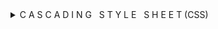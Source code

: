 <details><summary> C A S C A D I N G &nbsp; S T Y L E &nbsp; S H E E T (CSS)</summary>
<details><summary>

```css
/* ====================================== */
/*                  S                     */
/*                  K                     */
/*                  U                     */
/*                  N                     */
/*                  K                     */
/*                                        */
/*                  W                     */
/*                  O                     */
/*                  R                     */
/*                  K                     */
/*                  S                     */
/*                                        */
/*                  C                     */
/*                  H                     */
/*                  A                     */
/*                  T                     */
/* ====================================== */
/* ====================================== */
/*          G L O S S A R Y               */
/* ====================================== */

/*
- ## Global ##
- Button Rules
    > Focus
    > Hover
    > Active
- Chat Container
- Chat Interior
- MSG Input Btn
    > Hover
    > Active
- Body
- User 1
- User 2
- App Title In App
- Background Layers Container
- Background Layer 1 ( Skunk )
- Background Layer 2 ( Blur Dark )
- Floating Skunk Icon

- ## Dev Team ##
                Andrew T. - User Auth
                Darren V. - Chat Structure
                Jason  S. - Front End
                Rene   M. - Systems
                
```
</summary>
You will see in the code above. We have taken the time to announce the app itself as well as
</details>

<details><summary>

```css

/* ====================================== */
/*            G L O B A L                 */
/* ====================================== */
    * {
                outline:            none;
        text-decoration:            none;
    }
```
</summary>
Utilizing the "*" Allows us to set a global rule that applies to every Id &amp; Class
</details>


<details><summary>

```css
/* ====================================== */
/*         B U T T O N  R U L E S         */
/* ====================================== */
.btn,
.btn:focus,
input[type="text"            ]:focus,
input[type="password"        ]:focus,
input[type="datetime"        ]:focus,
input[type="datetime-local"  ]:focus,
input[type="date"            ]:focus,
input[type="month"           ]:focus,
input[type="time"            ]:focus,
input[type="week"            ]:focus,
input[type="number"          ]:focus,
input[type="email"           ]:focus,
input[type="url"             ]:focus,
input[type="search"          ]:focus,
input[type="tel"             ]:focus,
input[type="color"           ]:focus,
.uneditable-input:focus {   
  background-color:        #55ae73;
        box-shadow:        1px 1px 30px rgb(75, 75, 75);
      border-color:      transparent;
           outline:           0 none;
             width:            398px;
             color:rgb(36, 36, 36);
}
```
</summary>
This specific segment of code was brought in from an exterior source. Doing everything we can to avoid any and all blue or green halo arround links is a priority. They look terrible and generally provide no benefit. This snipet agressivly removes this option from the table.
</details>

<details><summary>

```css
/* ====================================== */
/*        B U T T O N  S T A T I C        */
.btn {
    border-radius:           0 0 0 0;
}
```
</summary>
Rules set forth for a button that is not in use in any way. It is simply located in the viewport. The Border-radius  was left in place to ensure these rules stayed constant since we are not running a [ reset.css ] in this code
</details>

<details><summary>

```css
/* ====================================== */
/*         B U T T O N : H O V E R        */
.btn:hover {
  background-color:     #55ae73;
     border-radius:       0 0 0 0;
     outline-color:   transparent;
     box-shadow:      1px 1px 20px rgb(75, 75, 75);
     color:     rgb(39, 39, 39);
}
```
</summary>
This style rule only pertains to the mouse pointer hovering over the button. Other very popular hover features are animations, color changes &amp; different shapes to name a few. Others can be found here in the [MDN literature](https://mzl.la/2TIuQx9)
</details>


<details><summary>

```css
/* ====================================== */
/*        B U T T O N : A C T I V E       */
.btn:active {
  background-color: #55ae73;
  border-radius:      0 0 0 0;
  border-radius:      0 0 0 0;
  outline-color:  transparent;
  box-shadow:         1px 1px 10px rgb(75, 75, 75);
  color:         whitesmoke;
  }
```
</summary>
This style rule is for when the element is being activly engagued, clicking, moving etc...
</details>

<details><summary>

```css
/* ====================================== */
/*          B U T T O N : F O C U S       */
  .btn:focus {
    background-color:    #55ae73;
       border-radius:      0 0 0 0;
       outline-color:  transparent;
               color: whitesmoke;
  }
/*      B U T T O N  R U L E S  E N D     */
/* ====================================== */
```
</summary>
This style rule applies to the element once it has been engagued, presumably it will stay active while its function is in use but will stay n "focus" until another element is receiving a primary interation. Once this happens thew features of this element will resort to default.
</details>


<details><summary>

```css
/* ====================================== */
/*       C H A T  C O N T A I N E R       */
/* ====================================== */
  #chat {
    position: absolute;
     padding:        0;
      bottom:        0;
       right:        0;
        left:     76vw;
  }
```
</summary>
Container surrounding the chat window
</details>


<details><summary>

```css
/* ===================================== */
/*      C H A T  I N T E R I O R         */
/* ===================================== */
  .boxContainer {

    background-color: rgba(0, 0, 0, 0.9);
       border-radius:           0 30px 0 0;
          box-shadow: 1px -1px rgb(134, 134, 134), -1px 1px rgb(134, 134, 134);
            overflow:               hidden;
             padding:                  2px;
              margin:            0 0 0 2px;
              height:                400px;
               width:                400px;
  }
```
</summary>
Essentially the interior container of the chat app window
</details>


<details><summary>

```css
/* ====================================== */
/*    M S G  I N P U T  &  B U T T O N    */
/* ====================================== */
  #message {
             margin:         235px 0 0 4px;
              width:                 309px;
  }
```
</summary>
The button to submit the users message
</details>

<details><summary>

```css
/* ====================================== */
/*          M S G  I N P U T              */
/* ====================================== */

#sendmessage {
    background-color:         #00000067;
       border-radius:           0 8px 0 0;
               color:           #f5f5f5;
  }
```
</summary>
The input field where the user writes the text tu submit
</details>

<details><summary>

```css
/* ====================================== */
/*     M S G  I N P U T : H O V E R       */
/* ====================================== */
  #sendmessage:hover {
     border-color:              #66aeae;
            color:              #f5f5f5;
   }
```
</summary>
This style rule pertains to the mouse hovering over the selected element to apply a different style rule to the element
</details>

<details><summary>

```css
/* ======================================= */
/*    M S G  I N P U T : A C T I V E       */
/* ======================================= */
   #sendmessage:active {
    border-color:              #9acd32;
           color:              #f5f5f5;
   }
```
</summary>
This style element rule pertains to the active version of the element. This is usually when the actual element is being engagued. In the case of a button this is when the button is being clicked
</details>

<details><summary>

```css
/* ======================================= */
/*               B O D Y                   */
/* ======================================= */
#body {

               background: linear-gradient(-25deg, #7aeaaf, #029eff)no-repeat center center fixed; 
  -webkit-background-size:        cover;
     -moz-background-size:        cover;
       -o-background-size:        cover;
          background-size:        cover;
                   height:        cover;
  }
```
</summary>
This rule pertains to the primary containser of the website, the body. The body is generally the container in witch all elements are stored
</details>

<details><summary>

```css
/* ======================================== */
/*U S E R  1  P O S I T I O N  &  C O L O R*/
/* ======================================== */
  #user1 {
              text-shadow: 1px -1px rgb(0, 0, 0), -1px 1px rgb(0, 0, 0);
               text-align:         left;
                   margin:      0 0 0 0;
                    width:        300px;
                    color:    #55aeae;

  }
```
</summary>
This style rule pertains to the first person to submit a message in the chat. We may set this to be the business side of the chat window as well
</details>

<details><summary>

```css
/* ========================================*/
/*U S E R  2  P O S I T I O N  &  C O L O R*/
/* ======================================= */
  #user2 {
             text-shadow: 1px -1px rgb(0, 0, 0), -1px 1px rgb(0, 0, 0);
              text-align:        right;
                  margin:      0 0 0 0;
                   width:        300px;
                   color:    #55ae73;
  }
```
</summary>
Same as user one. The difference is it posts to the other side and is a different color to quickly tell the difference between both users in the chat room
</details>

<details><summary>

```css
/* =================================================== */
/*           A P P  T I T L E  I N  A P P              */
/* =================================================== */
#inner_title{

      letter-spacing:           1.3vw;
         font-weight:             100;
         font-family:  'Montserrat', sans-serif;
          text-align:          center;
           font-size:            14px;
              margin:      0 0 0 40px;
               color:      rgb(195, 195, 195);
}
```
</summary>
this style rule pertains to C H A T in the header of the chat window.
</details>

<details><summary>

```css
/* ================================= */
/* B A C K G R O U N D  I N  C H A T */
/* ================================= */
  #bg_1,
  #bg_2 {
             z-index:             -9;
            position:          fixed;
}
```
</summary>
This rule pertains to both the skunk outline you see in the chat window as well as the opaque back layer behind it that has been blurred to apply the apple transparency effect
</details>

<details><summary>

```css
/* ======================================== */
/*S K U N K  B A C K G R O U N D  L A Y E R*/
/* ======================================= */
#bg_1 {
            opacity:            0.95;
}
```
</summary></details>

<details>
this style sets rules to the first of the background layers inside of the chat window as to make sure the element has an opacity of 95% from the proginal 100%
<summary>

```css
/* ======================================= */
/* B L U R  B A C K G R O U N D  L A Y E R */
/* ======================================= */
#bg_2 {
           opacity:             0.63;
            filter:       blur(10px);
}
```
</summary>
this style sets rules to the first of the background layers inside of the chat window as to make sure the element has an opacity of 63% from the proginal 100%
</details>

<details><summary>

```css
/* ======================================= */
/*    S K U N K  C H A T  I C O N          */
/* ======================================= */
#skw-nc {
            width:             25px;
           margin:          0 0 0 0;
}
```
</summary>
This style element is to assign sizing and opsition to the SVG used to present the chat app when closed. Future scalability will be to set a color @animation to this element.
</details>

<details><summary>

```css
/* ======================================= */
/*                   E                     */
/*                   N                     */
/*                   D                     */
/* ======================================= */

```
</summary>
Thats all for CSS folks. We hope you enjoyed walking your way through the code and have a great day!
</details>
</details>